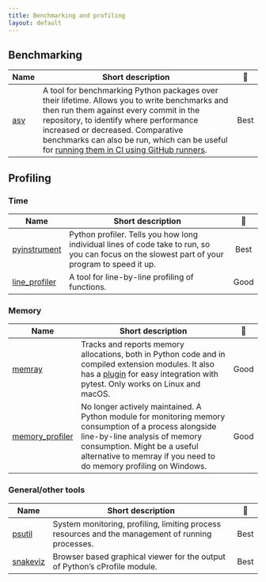 ```yaml
---
title: Benchmarking and profiling
layout: default
---
```


## Benchmarking

| Name                                         | Short description                                                                                                                                                                                                                                                                                                                                                                         |                     🚦                      |
| -------------------------------------------- | ----------------------------------------------------------------------------------------------------------------------------------------------------------------------------------------------------------------------------------------------------------------------------------------------------------------------------------------------------------------------------------------- | :-----------------------------------------: |
| [asv](https://asv.readthedocs.io/en/stable/) | A tool for benchmarking Python packages over their lifetime. Allows you to write benchmarks and then run them against every commit in the repository, to identify where performance increased or decreased. Comparative benchmarks can also be run, which can be useful for [running them in CI using GitHub runners](https://labs.quansight.org/blog/2021/08/github-actions-benchmarks). | <span class="label label-green">Best</span> |

## Profiling

### Time

| Name                                                          | Short description                                                                                                                              |                      🚦                      |
| ------------------------------------------------------------- | ---------------------------------------------------------------------------------------------------------------------------------------------- | :------------------------------------------: |
| [pyinstrument](https://pyinstrument.readthedocs.io/en/stable) | Python profiler. Tells you how long individual lines of code take to run, so you can focus on the slowest part of your program to speed it up. | <span class="label label-green">Best</span>  |
| [line_profiler](https://pypi.org/project/line-profiler/)      | A tool for line-by-line profiling of functions.                                                                                                | <span class="label label-yellow">Good</span> |

### Memory

| Name                                                         | Short description                                                                                                                                                                                                                           |                      🚦                      |
| ------------------------------------------------------------ | ------------------------------------------------------------------------------------------------------------------------------------------------------------------------------------------------------------------------------------------- | :------------------------------------------: |
| [memray](https://bloomberg.github.io/memray/)                | Tracks and reports memory allocations, both in Python code and in compiled extension modules. It also has a [plugin](https://pytest-memray.readthedocs.io/en/latest/) for easy integration with pytest. Only works on Linux and macOS.      | <span class="label label-yellow">Good</span> |
| [memory_profiler](https://pypi.org/project/memory-profiler/) | No longer actively maintained. A Python module for monitoring memory consumption of a process alongside line-by-line analysis of memory consumption. Might be a useful alternative to memray if you need to do memory profiling on Windows. | <span class="label label-yellow">Good</span> |

### General/other tools

| Name                                               | Short description                                                                                 |                     🚦                      |
| -------------------------------------------------- | ------------------------------------------------------------------------------------------------- | :-----------------------------------------: |
| [psutil](https://psutil.readthedocs.io/en/latest/) | System monitoring, profiling, limiting process resources and the management of running processes. | <span class="label label-green">Best</span> |
| [snakeviz](https://jiffyclub.github.io/snakeviz/)  | Browser based graphical viewer for the output of Python’s cProfile module.                        | <span class="label label-green">Best</span> |
